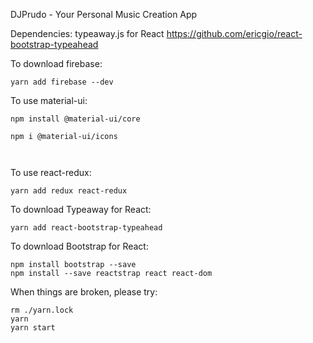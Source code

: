 DJPrudo - Your Personal Music Creation App

Dependencies: typeaway.js for React
https://github.com/ericgio/react-bootstrap-typeahead

To download firebase:

```
yarn add firebase --dev
```

To use material-ui:
```
npm install @material-ui/core

npm i @material-ui/icons



```


To use react-redux:
```
yarn add redux react-redux

```

To download Typeaway for React: 

```
yarn add react-bootstrap-typeahead
```

To download Bootstrap for React:

```
npm install bootstrap --save
npm install --save reactstrap react react-dom
```


When things are broken, please try:
```
rm ./yarn.lock
yarn
yarn start
```

